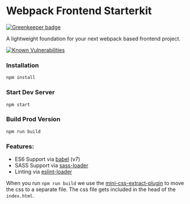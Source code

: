 # Webpack Frontend Starterkit

[![Greenkeeper badge](https://badges.greenkeeper.io/wbkd/webpack-starter.svg)](https://greenkeeper.io/)

A lightweight foundation for your next webpack based frontend project.

<a href="https://snyk.io//test/github/clarejrdan/webpack-starter?targetFile=package.json"><img src="https://snyk.io//test/github/clarejrdan/webpack-starter/badge.svg?targetFile=package.json" alt="Known Vulnerabilities" data-canonical-src="https://snyk.io//test/github/clarejrdan/webpack-starter?targetFile=package.json" style="max-width:100%;"></a>

### Installation

```
npm install
```

### Start Dev Server

```
npm start
```

### Build Prod Version

```
npm run build
```

### Features:

* ES6 Support via [babel](https://babeljs.io/) (v7)
* SASS Support via [sass-loader](https://github.com/jtangelder/sass-loader)
* Linting via [eslint-loader](https://github.com/MoOx/eslint-loader)

When you run `npm run build` we use the [mini-css-extract-plugin](https://github.com/webpack-contrib/mini-css-extract-plugin) to move the css to a separate file. The css file gets included in the head of the `index.html`.
